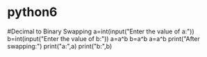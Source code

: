 # python6
#Decimal to Binary Swapping
a=int(input("Enter the value of a:"))
b=int(input("Enter the value of b:"))
a=a^b
b=a^b
a=a^b
print("After swapping:")
print("a:",a)
print("b:",b)
